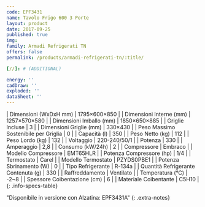 ```yaml
---
code: EPF3431
name: Tavolo Frigo 600 3 Porte
layout: product
date: 2017-09-25
published: true
img:
family: Armadi Refrigerati TN
offers: false
permalink: /products/armadi-refrigerati-tn/:title/

[//]: # (ADDITIONAL)

energy: ''
cadDraw: ''
exploded: ''
dataSheet: ''
---
```



| Dimensioni (WxDxH mm) | 1795×600×850 |
| Dimensioni Interne (mm) | 1257×570×580 |
| Dimensioni Imballo (mm) | 1850×650×885 |
| Griglie Incluse | 3 |
| Dimensioni Griglie (mm) | 330×430 |
| Peso Massimo Sostenibile per Griglia | 0 |
| Capacità (l) | 350 |
| Peso Netto (kg) | 112 |
| Peso Lordo (kg) | 132 |
| Voltaggio | 220-240/50/1 |
| Potenza | 330 |
| Amperaggio | 2,8 |
| Consumo (kW/24h) | 2 |
| Compressore | Embraco |
| Modello Compressore | EMT65HLR |
| Potenza Compressore (hp) | 1/4 |
| Termostato | Carel |
| Modello Termostato | PZYDS0PBE1 |
| Potenza Sbrinamento (W) | 0 |
| Tipo Refrigerante | R-134a |
| Quantità Refrigerante Contenuta (g) | 330 |
| Raffreddamento | Ventilato |
| Temperatura (°C) | -2~8 |
| Spessore Coibentazione (cm) | 6 |
| Materiale Coibentante | C5H10 |
{: .info-specs-table}

"Disponibile in versione con Alzatina: EPF3431A"
{: .extra-notes}
